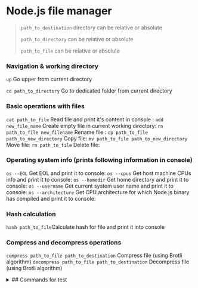 # Node.js file manager

>`path_to_destination` directory can be relative or absolute
>
>`path_to_directory` can be relative or absolute
>
>`path_to_file` can be relative or absolute

### Navigation & working directory

`up` Go upper from current directory

`cd path_to_directory` Go to dedicated folder from current directory

### Basic operations with files

`cat path_to_file` Read file and print it's content in console :
`add new_file_name` Create empty file in current working directory:
`rn path_to_file new_filename` Rename file :
`cp path_to_file path_to_new_directory` Copy file:
`mv path_to_file path_to_new_directory` Move file:
`rm path_to_file` Delete file:

### Operating system info (prints following information in console)

`os --EOL` Get EOL and print it to console:
`os --cpus` Get host machine CPUs info and print it to console:
`os --homedir` Get home directory and print it to console:
`os --username` Get current system user name and print it to console:
`os --architecture` Get CPU architecture for which Node.js binary has compiled and print it to console:

### Hash calculation

`hash path_to_file`Calculate hash for file and print it into console

### Compress and decompress operations

`compress path_to_file path_to_destination` Compress file (using Brotli algorithm)
`decompress path_to_file path_to_destination` Decompress file (using Brotli algorithm)

<details>
<summary>## Commands for test</summary>

cd C:\Users\Aleksandr\forTests
cd C:\Users\Aleksandr
cd .\forTests

cat ./test-folder/test-file.txt
add test-file-new.txt
rn ./test-file-new.txt test-file-rename.txt
cp ./test-file-rename.txt ./test-folder
mv ./test-file-rename.txt ./test-folder
rm ./test-folder/test-file-rename.txt

os --EOL
os --cpus
os --homedir
os --username
os --architecture

hash .test-folder/test-file.txt

compress ./test-folder/test-file.txt ./test-folder
decompress ./test-folder/test-file.txt.br ./test-folder

</details>
